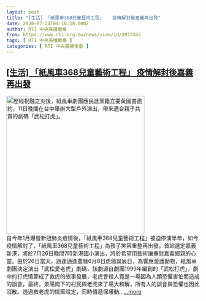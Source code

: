 ```yaml
---
layout: post
title: "[生活] 「紙風車368兒童藝術工程」   疫情解封後嘉義再出發"
date: 2020-07-24T04:16:18.000Z
author: RTI 中央廣播電臺
from: https://www.rti.org.tw/news/view/id/2073345
tags: [ RTI 中央廣播電臺 ]
categories: [ RTI 中央廣播電臺 ]
---
```

<!--1595564178000-->
[[生活] 「紙風車368兒童藝術工程」   疫情解封後嘉義再出發](https://www.rti.org.tw/news/view/id/2073345)
------

<div>
<img src="https://static.rti.org.tw/assets/thumbnails/2020/07/11/20200711000173M.jpg" width="360" alt="歷經祝融之災後，紙風車劇團應民進黨籍立委黃國書邀約，11日晚間在台中舉辦大型戶外演出，帶來適合親子共賞的劇碼「武松打虎」。" title="歷經祝融之災後，紙風車劇團應民進黨籍立委黃國書邀約，11日晚間在台中舉辦大型戶外演出，帶來適合親子共賞的劇碼「武松打虎」。"><br>自今年1月爆發新冠肺炎疫情後，「紙風車368兒童藝術工程」被迫停演半年，如今疫情解封了，「紙風車368兒童藝術工程」為孩子笑容重整再出發，首站選定嘉義新港，將於7月26日晚間7時新港國小演出，將於希望用藝術讓撫慰嘉義鄉親的心靈。由於26日當天，適逢適逢農曆6月6日虎爺誕辰日，為響應愛護動物，紙風車劇團決定演出「武松愛老虎」劇碼，該劇源自劇團1999年編創的「武松打虎」，劇中的打虎情節成了救虎的故事發展，老虎會殺人竟是一場因為人類恐懼害怕而造成的誤會，最終，景陽崗下的村民與老虎來了場大和解，所有人的誤會與恐懼也因此消散。透過救老虎的情節設定，同時傳遞保護動...<a target="_blank" href="https://www.rti.org.tw/news/view/id/2073345">...more</a>
</div>

